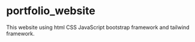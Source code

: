 # portfolio_website
This website using html CSS JavaScript bootstrap framework and tailwind framework.
